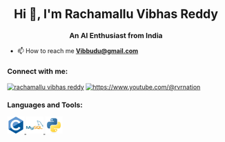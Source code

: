 <h1 align="center">Hi 👋, I'm Rachamallu Vibhas Reddy</h1>
<h3 align="center">An AI Enthusiast from India</h3>

- 📫 How to reach me **Vibbudu@gmail.com**

<h3 align="left">Connect with me:</h3>
<p align="left">
<a href="https://linkedin.com/in/rachamallu vibhas reddy" target="blank"><img align="center" src="https://raw.githubusercontent.com/rahuldkjain/github-profile-readme-generator/master/src/images/icons/Social/linked-in-alt.svg" alt="rachamallu vibhas reddy" height="30" width="40" /></a>
<a href="https://www.youtube.com/c/https://www.youtube.com/@rvrnation" target="blank"><img align="center" src="https://raw.githubusercontent.com/rahuldkjain/github-profile-readme-generator/master/src/images/icons/Social/youtube.svg" alt="https://www.youtube.com/@rvrnation" height="30" width="40" /></a>
</p>

<h3 align="left">Languages and Tools:</h3>
<p align="left"> <a href="https://www.cprogramming.com/" target="_blank" rel="noreferrer"> <img src="https://raw.githubusercontent.com/devicons/devicon/master/icons/c/c-original.svg" alt="c" width="40" height="40"/> </a> <a href="https://www.mysql.com/" target="_blank" rel="noreferrer"> <img src="https://raw.githubusercontent.com/devicons/devicon/master/icons/mysql/mysql-original-wordmark.svg" alt="mysql" width="40" height="40"/> </a> <a href="https://www.python.org" target="_blank" rel="noreferrer"> <img src="https://raw.githubusercontent.com/devicons/devicon/master/icons/python/python-original.svg" alt="python" width="40" height="40"/> </a> </p>
